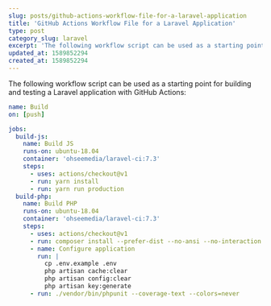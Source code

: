 ```yaml
---
slug: posts/github-actions-workflow-file-for-a-laravel-application
title: 'GitHub Actions Workflow File for a Laravel Application'
type: post
category_slug: laravel
excerpt: 'The following workflow script can be used as a starting point for building and testing a Laravel application with GitHub Actions.'
updated_at: 1589852294
created_at: 1589852294
---
```


The following workflow script can be used as a starting point for building and testing a Laravel application with GitHub Actions:

```yaml
name: Build
on: [push]

jobs:
  build-js:
    name: Build JS
    runs-on: ubuntu-18.04
    container: 'ohseemedia/laravel-ci:7.3'
    steps:
      - uses: actions/checkout@v1
      - run: yarn install
      - run: yarn run production
  build-php:
    name: Build PHP
    runs-on: ubuntu-18.04
    container: 'ohseemedia/laravel-ci:7.3'
    steps:
      - uses: actions/checkout@v1
      - run: composer install --prefer-dist --no-ansi --no-interaction --no-progress --no-scripts
      - name: Configure application
        run: |
          cp .env.example .env
          php artisan cache:clear
          php artisan config:clear
          php artisan key:generate
      - run: ./vendor/bin/phpunit --coverage-text --colors=never
```
